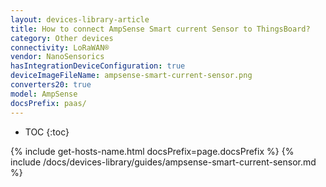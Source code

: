 ```yaml
---
layout: devices-library-article
title: How to connect AmpSense Smart current Sensor to ThingsBoard?
category: Other devices
connectivity: LoRaWAN®
vendor: NanoSensorics
hasIntegrationDeviceConfiguration: true
deviceImageFileName: ampsense-smart-current-sensor.png
converters20: true
model: AmpSense
docsPrefix: paas/
---
```


* TOC
{:toc}

{% include get-hosts-name.html docsPrefix=page.docsPrefix %}
{% include /docs/devices-library/guides/ampsense-smart-current-sensor.md %}
